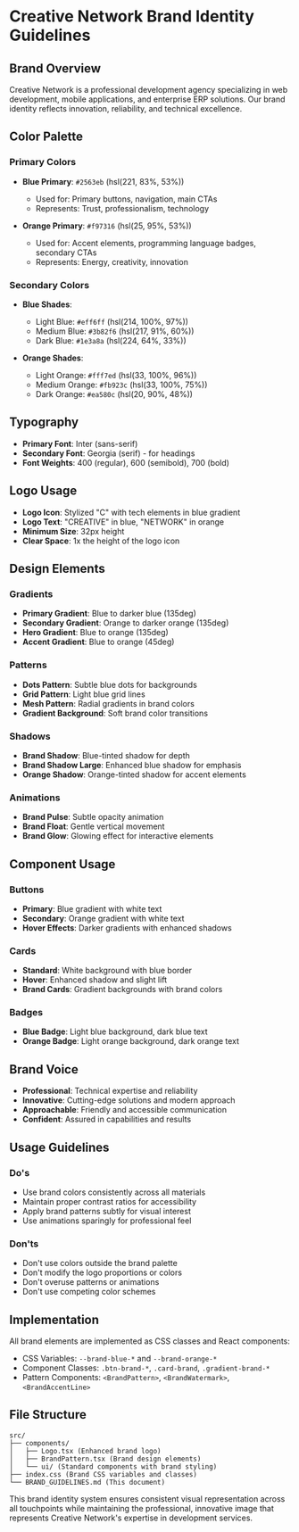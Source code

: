 # Creative Network Brand Identity Guidelines

## Brand Overview
Creative Network is a professional development agency specializing in web development, mobile applications, and enterprise ERP solutions. Our brand identity reflects innovation, reliability, and technical excellence.

## Color Palette

### Primary Colors
- **Blue Primary**: `#2563eb` (hsl(221, 83%, 53%))
  - Used for: Primary buttons, navigation, main CTAs
  - Represents: Trust, professionalism, technology

- **Orange Primary**: `#f97316` (hsl(25, 95%, 53%))
  - Used for: Accent elements, programming language badges, secondary CTAs
  - Represents: Energy, creativity, innovation

### Secondary Colors
- **Blue Shades**: 
  - Light Blue: `#eff6ff` (hsl(214, 100%, 97%))
  - Medium Blue: `#3b82f6` (hsl(217, 91%, 60%))
  - Dark Blue: `#1e3a8a` (hsl(224, 64%, 33%))

- **Orange Shades**:
  - Light Orange: `#fff7ed` (hsl(33, 100%, 96%))
  - Medium Orange: `#fb923c` (hsl(33, 100%, 75%))
  - Dark Orange: `#ea580c` (hsl(20, 90%, 48%))

## Typography
- **Primary Font**: Inter (sans-serif)
- **Secondary Font**: Georgia (serif) - for headings
- **Font Weights**: 400 (regular), 600 (semibold), 700 (bold)

## Logo Usage
- **Logo Icon**: Stylized "C" with tech elements in blue gradient
- **Logo Text**: "CREATIVE" in blue, "NETWORK" in orange
- **Minimum Size**: 32px height
- **Clear Space**: 1x the height of the logo icon

## Design Elements

### Gradients
- **Primary Gradient**: Blue to darker blue (135deg)
- **Secondary Gradient**: Orange to darker orange (135deg)
- **Hero Gradient**: Blue to orange (135deg)
- **Accent Gradient**: Blue to orange (45deg)

### Patterns
- **Dots Pattern**: Subtle blue dots for backgrounds
- **Grid Pattern**: Light blue grid lines
- **Mesh Pattern**: Radial gradients in brand colors
- **Gradient Background**: Soft brand color transitions

### Shadows
- **Brand Shadow**: Blue-tinted shadow for depth
- **Brand Shadow Large**: Enhanced blue shadow for emphasis
- **Orange Shadow**: Orange-tinted shadow for accent elements

### Animations
- **Brand Pulse**: Subtle opacity animation
- **Brand Float**: Gentle vertical movement
- **Brand Glow**: Glowing effect for interactive elements

## Component Usage

### Buttons
- **Primary**: Blue gradient with white text
- **Secondary**: Orange gradient with white text
- **Hover Effects**: Darker gradients with enhanced shadows

### Cards
- **Standard**: White background with blue border
- **Hover**: Enhanced shadow and slight lift
- **Brand Cards**: Gradient backgrounds with brand colors

### Badges
- **Blue Badge**: Light blue background, dark blue text
- **Orange Badge**: Light orange background, dark orange text

## Brand Voice
- **Professional**: Technical expertise and reliability
- **Innovative**: Cutting-edge solutions and modern approach
- **Approachable**: Friendly and accessible communication
- **Confident**: Assured in capabilities and results

## Usage Guidelines

### Do's
- Use brand colors consistently across all materials
- Maintain proper contrast ratios for accessibility
- Apply brand patterns subtly for visual interest
- Use animations sparingly for professional feel

### Don'ts
- Don't use colors outside the brand palette
- Don't modify the logo proportions or colors
- Don't overuse patterns or animations
- Don't use competing color schemes

## Implementation
All brand elements are implemented as CSS classes and React components:
- CSS Variables: `--brand-blue-*` and `--brand-orange-*`
- Component Classes: `.btn-brand-*`, `.card-brand`, `.gradient-brand-*`
- Pattern Components: `<BrandPattern>`, `<BrandWatermark>`, `<BrandAccentLine>`

## File Structure
```
src/
├── components/
│   ├── Logo.tsx (Enhanced brand logo)
│   ├── BrandPattern.tsx (Brand design elements)
│   └── ui/ (Standard components with brand styling)
├── index.css (Brand CSS variables and classes)
└── BRAND_GUIDELINES.md (This document)
```

This brand identity system ensures consistent visual representation across all touchpoints while maintaining the professional, innovative image that represents Creative Network's expertise in development services.







